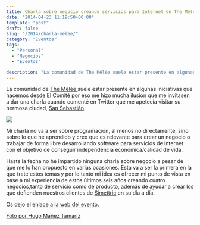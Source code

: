 ```yaml
---
title: Charla sobre negocio creando servicios para Internet en The Mêlée
date: "2014-04-23 11:19:50+00:00"
template: "post"
draft: false
slug: "/2014/charla-melee/"
category: "Eventos"
tags:
  - "Personal"
  - "Negocios"
  - "Eventos"

description: "La comunidad de The Mêlée suele estar presente en algunas iniciativas que hacemos desde El Comité por eso me hizo mucha ilusión que me invitasen a dar una charla cuando comenté en Twitter que me apetecía visitar su hermosa ciudad, San Sebastián."
---
```


La comunidad de [The Mêlée ](http://themelee.org/)suele estar presente en algunas iniciativas que hacemos desde [El Comité](http://elcomite.org) por eso me hizo mucha ilusión que me invitasen a dar una charla cuando comenté en Twitter que me apetecía visitar su hermosa ciudad, [San Sebastián](http://es.wikipedia.org/wiki/San_Sebasti%C3%A1n).

![](httpss://farm3.staticflickr.com/2581/4113722494_2862c58373_z.jpg)

Mi charla no va a ser sobre programación, al menos no directamente, sino sobre lo que he aprendido y creo que es relevante para crear un negocio o trabajar de forma libre desarrollando software para servicios de Internet con el objetivo de conseguir independencia económica/calidad de vida.

Hasta la fecha no he impartido ninguna charla sobre negocio a pesar de que me lo han propuesto en varias ocasiones. Esta va a ser la primera en la que trate estos temas y por lo tanto mi idea es ofrecer mi punto de vista en base a mi experiencia de estos últimos seis años creando cuatro negocios,tanto de servicio como de producto, además de ayudar a crear los que defienden nuestros clientes de [Simettric](http://simettric.com) en su día a día.

Os dejo el [enlace a la web del evento](http://themelee.org/post/83713032695/melee-a-la-vizkaina).

[Foto por Hugo Mañez Tamariz](https://www.flickr.com/photos/popihmt/4113722494)
